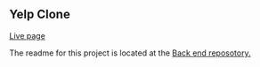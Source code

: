## Yelp Clone
<a href='https://yelpclone.petefowler.dev'>Live page</a>

The readme for this project is located at the <a href='https://github.com/Pete-Fowler/yelp-clone-backend'>Back end reposotory.</a>


